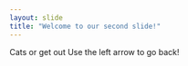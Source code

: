 ```yaml
---
layout: slide
title: "Welcome to our second slide!"
---
```

Cats or get out
Use the left arrow to go back!
